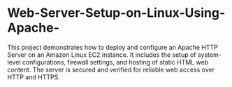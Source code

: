 # Web-Server-Setup-on-Linux-Using-Apache-
This project demonstrates how to deploy and configure an Apache HTTP Server on an Amazon Linux EC2 instance. It includes the setup of system-level configurations, firewall settings, and hosting of static HTML web content. The server is secured and verified for reliable web access over HTTP and HTTPS.
